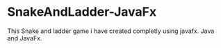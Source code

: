 # SnakeAndLadder-JavaFx
This Snake and ladder game i have created completly using javafx. 
Java and JavaFx.
